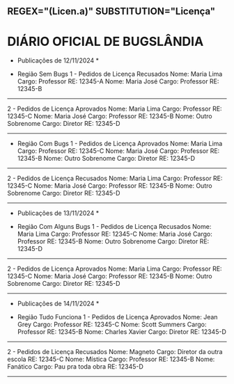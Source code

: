 REGEX="(Licen.a)"
SUBSTITUTION="Licença"
---
# DIÁRIO OFICIAL DE BUGSLÂNDIA


* Publicações de 12/11/2024 *

- Região Sem Bugs
1 - Pedidos de Licença Recusados
Nome: Maria Lima
Cargo: Professor
RE: 12345-A
Nome: Maria José
Cargo: Professor
RE: 12345-B
_____
2 - Pedidos  de Licença Aprovados
Nome: Maria Lima
Cargo: Professor
RE: 12345-C
Nome: Maria José
Cargo: Professor
RE: 12345-B
Nome: Outro Sobrenome
Cargo: Diretor
RE: 12345-D
_____
- Região Com Bugs
1 - Pedidos de Licença Aprovados
Nome: Maria Lima
Cargo: Professor
RE: 12345-C
Nome: Maria José
Cargo: Professor
RE: 12345-B
Nome: Outro Sobrenome
Cargo: Diretor
RE: 12345-D
_____
2 - Pedidos de Licença Recusados
Nome: Maria Lima
Cargo: Professor
RE: 12345-C
Nome: Maria José
Cargo: Professor
RE: 12345-B
Nome: Outro Sobrenome
Cargo: Diretor
RE: 12345-D
_____

* Publicações de 13/11/2024 *

- Região Com Alguns Bugs
1 - Pedidos de Licença Recusados
Nome: Maria Lima
Cargo: Professor
RE: 12345-C
Nome: Maria José
Cargo: Professor
RE: 12345-B
Nome: Outro Sobrenome
Cargo: Diretor
RE: 12345-D
_____
2 - Pedidos de Licença Aprovados
Nome: Maria Lima
Cargo: Professor
RE: 12345-C
Nome: Maria José
Cargo: Professor
RE: 12345-B
Nome: Outro Sobrenome
Cargo: Diretor
RE: 12345-D
_____

* Publicações de 14/11/2024 *

- Região Tudo Funciona
1 - Pedidos de Licença Aprovados
Nome: Jean Grey
Cargo: Professor
RE: 12345-C
Nome: Scott Summers
Cargo: Professor
RE: 12345-B
Nome: Charles Xavier
Cargo: Diretor
RE: 12345-D
_____
2 - Pedidos de  Licença Recusados
Nome: Magneto
Cargo: Diretor da outra escola
RE: 12345-C
Nome: Mística
Cargo: Professor
RE: 12345-B
Nome: Fanático
Cargo: Pau pra toda obra
RE: 12345-D
_____
